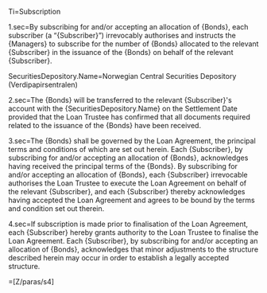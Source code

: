 
Ti=Subscription

1.sec=By subscribing for and/or accepting an allocation of {Bonds}, each subscriber (a “{Subscriber}”) irrevocably authorises and instructs the {Managers} to subscribe for the number of {Bonds} allocated to the relevant {Subscriber} in the issuance of the {Bonds} on behalf of the relevant {Subscriber}.

SecuritiesDepository.Name=Norwegian Central Securities Depository (Verdipapirsentralen)

2.sec=The {Bonds} will be transferred to the relevant {Subscriber}'s account with the {SecuritiesDepository.Name} on the Settlement Date provided that the Loan Trustee has confirmed that all documents required related to the issuance of the {Bonds} have been received.

3.sec=The {Bonds} shall be governed by the Loan Agreement, the principal terms and conditions of which are set out herein. Each {Subscriber}, by subscribing for and/or accepting an allocation of {Bonds}, acknowledges having received the principal terms of the {Bonds}. By subscribing for and/or accepting an allocation of {Bonds}, each {Subscriber} irrevocable authorises the Loan Trustee to execute the Loan Agreement on behalf of the relevant {Subscriber}, and each {Subscriber} thereby acknowledges having accepted the Loan Agreement and agrees to be bound by the terms and condition set out therein.

4.sec=If subscription is made prior to finalisation of the Loan Agreement, each {Subscriber} hereby grants authority to the Loan Trustee to finalise the Loan Agreement. Each {Subscriber}, by subscribing for and/or accepting an allocation of {Bonds}, acknowledges that minor adjustments to the structure described herein may occur in order to establish a legally accepted structure.

=[Z/paras/s4]

